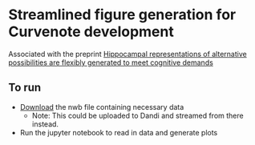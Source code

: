 # Streamlined figure generation for Curvenote development

Associated with the preprint [Hippocampal representations of alternative possibilities are flexibly generated to meet
cognitive demands](https://pmc.ncbi.nlm.nih.gov/articles/PMC11463554/pdf/nihpp-2024.09.23.613567v1.pdf)

## To run

- [Download](https://ucsf.box.com/s/hcma6sk6e5d4vwcsffhovent5xp5fjch) the nwb file containing necessary data
  - Note: This could be uploaded to Dandi and streamed from there instead.
- Run the jupyter notebook to read in data and generate plots
